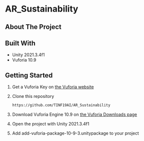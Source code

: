 # AR_Sustainability

## About The Project

## Built With

* Unity 2021.3.4f1
* Vuforia 10.9

## Getting Started

1. Get a Vuforia Key on [the Vuforia website](https://developer.vuforia.com/vui/develop/licenses)
2. Clone this repository

   ```sh
   https://github.com/TINF19AI/AR_Sustainability
   ```

3. Download Vuforia Engine 10.9 on [the Vuforia Downloads page](https://developer.vuforia.com/downloads/sdk)
4. Open the project with Unity 2021.3.4f1
5. Add add-vuforia-package-10-9-3.unitypackage to your project
